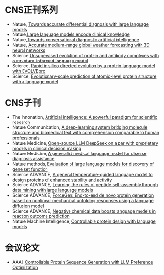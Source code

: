 # CNS正刊系列

- Nature, [Towards accurate differential diagnosis with large language models](https://www.nature.com/articles/s41586-025-08869-4)
- Nature,[Large language models encode clinical knowledge](https://www.nature.com/articles/s41586-023-06291-2)
- Nature,[Towards conversational diagnostic artificial intelligence](https://www.nature.com/articles/s41586-025-08866-7)
- Nature, [Accurate medium-range global weather forecasting with 3D neural networks](https://www.nature.com/articles/s41586-025-08869-4dv.adt5578)
- Science,[Unsupervised evolution of protein and antibody complexes with a structure-informed language model](https://www.science.org/doi/10.1126/sciadv.adt5578)
- Science, [Rapid in silico directed evolution by a protein language model with EVOLVEpro](https://www.science.org/doi/10.1126/science.adr6006)
- Science, [Evolutionary-scale prediction of atomic-level protein structure with a language model](https://www.science.org/doi/10.1126/science.ade2574)


# CNS子刊

- The Innonation,  [Artificial intelligence: A powerful paradigm for scientific research](https://www.sciencedirect.com/science/article/pii/S2666675821001041)
- Nature Communication, [A deep-learning system bridging molecule structure and biomedical text with comprehension comparable to human professionals](https://www.nature.com/articles/s41467-022-28494-3)
- Nature Medicine, [Open-source LLM DeepSeek on a par with proprietary models in clinical decision making](https://www.nature.com/articles/s41591-025-03850-0)
- Nature Medicine, [A generalist medical language model for disease diagnosis assistance](https://www.nature.com/articles/s41591-024-03416-6)
- Nature methods, [Evaluation of large language models for discovery of gene set function
](https://www.nature.com/articles/s41592-024-02525-x)
- Science ADVANCE, [A general temperature-guided language model to design proteins of enhanced stability and activity](https://www.science.org/doi/10.1126/sciadv.adr2641)
- Science ADVANCE, [Learning the rules of peptide self-assembly through data mining with large language models](https://www.science.org/doi/10.1126/sciadv.adv1971)
- Science ADVANCE,  [ForceGen: End-to-end de novo protein generation based on nonlinear mechanical unfolding responses using a language diffusion model](https://www.science.org/doi/10.1126/sciadv.adl4000)
- Science ADVANCE, [Negative chemical data boosts language models in reaction outcome prediction](https://www.science.org/doi/10.1126/sciadv.adt5578)
- Nature Machine Intelligence,  [Controllable protein design with language models](https://www.nature.com/articles/s42256-022-00499-z)

# 会议论文
- AAAI, [Controllable Protein Sequence Generation with LLM Preference Optimization](https://arxiv.org/abs/2501.15007)




